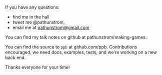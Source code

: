 If you have any questions:
* find me in the hall
* tweet me @pathunstrom,
* email me at pathunstrom@gmail.com

You can find my talk notes on github at pathunstrom/making-games.

You can find the source to `ppb` at github.com/ppb.
Contributions encouraged, we need docs, examples, tests, and we're
working on a new back end.

Thanks everyone for your time!